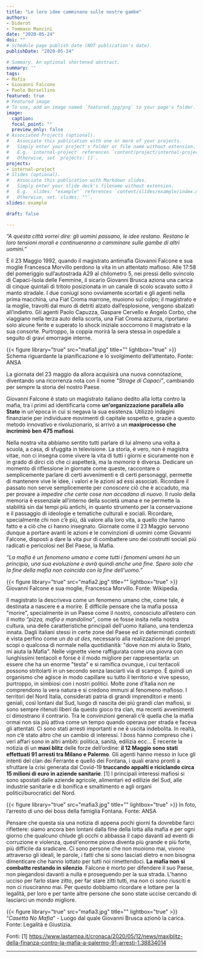 ```yaml
---
title: "Le loro idee camminano sulle nostre gambe"
authors:
- Diderot
- Tommaso Mancini
date: "2020-05-24"
doi: ""
# Schedule page publish date (NOT publication's date).
publishDate: "2020-05-24"

# Summary. An optional shortened abstract.
summary: ''
tags:
- Mafia
- Giovanni Falcone
- Paolo Borsellino
featured: true
# Featured image
# To use, add an image named `featured.jpg/png` to your page's folder.
image:
  caption:
  focal_point: ""
  preview_only: false
# Associated Projects (optional).
#   Associate this publication with one or more of your projects.
#   Simply enter your project's folder or file name without extension.
#   E.g. `internal-project` references `content/project/internal-project/index.md`.
#   Otherwise, set `projects: []`.
projects:
- internal-project
# Slides (optional).
#   Associate this publication with Markdown slides.
#   Simply enter your slide deck's filename without extension.
#   E.g. `slides: "example"` references `content/slides/example/index.md`.
#   Otherwise, set `slides: ""`.
slides: example

draft: false

---
```

*“A questa città vorrei dire: gli uomini passano, le idee restano. Restano le loro tensioni morali e continueranno a camminare sulle gambe di altri uomini.”*

È il 23 Maggio 1992, quando il magistrato antimafia Giovanni Falcone e sua moglie Francesca Morvillo perdono la vita in un attentato mafioso. Alle 17:58 del pomeriggio sull’autostrada A29 al chilometro 5, nei pressi dello svincolo di Capaci-Isola delle Femmine, il sicario Giovanni Brusca aziona una carica di cinque quintali di tritolo posizionata in un canale di scolo scavato sotto il manto stradale. I due coniugi sono ovviamente scortati e gli agenti nella prima macchina, una Fiat Croma marrone, muoiono sul colpo; il magistrato e la moglie, travolti dal muro di detriti alzato dall’esplosione, vengono sbalzati all’indietro. Gli agenti Paolo Capuzza, Gaspare Cervello e Angelo Corbo, che viaggiano nella terza auto della scorta, una Fiat Croma azzurra, riportano solo alcune ferite e superato lo shock iniziale soccorrono il magistrato e la sua consorte. Purtroppo, la coppia morirà la sera stessa in ospedale a seguito di gravi emorragie interne.

{{< figure library="true" src="mafia1.jpg" title="" lightbox="true" >}}
Schema riguardante la pianificazione e lo svolgimento dell’attentato. Fonte: ANSA

La giornata del 23 maggio da allora acquisirà una nuova connotazione, diventando una ricorrenza nota con il nome *“Strage di Capaci”*, cambiando per sempre la storia del nostro Paese. 

Giovanni Falcone è stato un magistrato italiano dedito alla lotta contro la mafia, tra i primi ad identificarla come **un'organizzazione parallela allo Stato** in un'epoca in cui si negava la sua esistenza.
Utilizzò indagini finanziarie per individuare movimenti di capitale sospetto e, grazie a questo metodo innovativo e rivoluzionario, si arrivò a un **maxiprocesso che incriminò ben 475 mafiosi**.

Nella nostra vita abbiamo sentito tutti parlare di lui almeno una volta a scuola, a casa, di sfuggita in televisione. La storia, è vero, non è magistra vitae, non ci insegna come vivere la vita di tutti i giorni e sicuramente non è in grado di dirci ciò che ci aspetterà, ma la *memoria* è diversa. Dedicare un momento di riflessione in giornate come queste, raccontare o semplicemente parlare di certi avvenimenti e di certi personaggi, permette di mantenere vive le idee, i valori e le azioni ad essi associati. Ricordare il passato non serve semplicemente per *conoscere* ciò che è accaduto, ma per provare a *impedire che certe cose non accadano di nuovo*. 
Il ruolo della memoria è essenziale all’interno della società umana e ne permette la stabilità sin dai tempi più antichi, in quanto strumento per la conservazione e il passaggio di ideologie e tematiche culturali e sociali. Ricordare, specialmente chi non c’è più, dà valore alla loro vita, a quello che hanno fatto e a ciò che ci hanno insegnato.
Giornate come il 23 Maggio servono dunque a portare avanti le azioni e le convinzioni di uomini come Giovanni Falcone, disposti a dare la vita pur di combattere uno dei costrutti sociali più radicati e pericolosi nel Bel Paese, la Mafia.

*“La mafia è un fenomeno umano e come tutti i fenomeni umani ha un principio, una sua evoluzione e avrà quindi anche una fine. Spero solo che la fine della mafia non coincida con la fine dell'uomo.”*

{{< figure library="true" src="mafia2.jpg" title="" lightbox="true" >}}
Giovanni Falcone e sua moglie, Francesca Morvillo. Fonte: Wikipedia.


Il magistrato la descriveva come un fenomeno umano che, come tale, è destinata a nascere e a morire. È difficile pensare che la mafia possa "morire", specialmente in un Paese come il nostro, conosciuto all’estero con il motto *“pizza, mafia e mandolino”*, come se fosse insita nella nostra cultura, una delle caratteristiche principali dell'uomo italiano, una tendenza innata. Dagli italiani stessi in certe zone del Paese ed in determinati contesti è vista perfino come un *do ut des*, necessario alla realizzazione dei propri scopi o qualcosa di normale nella quotidianità: "dove non mi aiuta lo Stato, mi aiuta la Mafia".
Nelle vignette viene raffigurata come una piovra con lunghissimi tentacoli e forse è il modo migliore per rappresentarla: un essere che ha un enorme "testa" e si ramifica ovunque, i cui tentacoli possono stritolarti in un secondo senza lasciarti via di scampo. È quindi un organismo che agisce in modo capillare su tutto il territorio e vive spesso, purtroppo, in simbiosi con i nostri politici.
Molte zone d’Italia non ne comprendono la vera natura e si credono immuni al fenomeno mafioso. I territori del Nord Italia, considerati patria di grandi imprenditori e menti geniali, così lontani dal Sud, luogo di nascita dei più grandi clan mafiosi, si sono sempre ritenuti liberi da questo gioco tra clan, ma recenti avvenimenti ci dimostrano il contrario. 
Tra le convinzioni generali c’è quella che la mafia ormai non sia più attiva come un tempo quando operava per strada e faceva gli attentati. Ci sono stati arresti importanti e ne è uscita indebolita. In realtà, non c’è stato altro che un cambio di interessi. I *boss* hanno compreso che i veri affari sono in altri ambiti: politica, sanità, edilizia ecc…
È recente la notizia di un **maxi blitz** delle forze dell’ordine: **il 12 Maggio sono stati effettuati 91 arresti tra Milano e Palermo**. Gli agenti hanno messo in luce gli intenti del clan dei Ferrante e quello dei Fontana, i quali erano pronti a sfruttare la crisi generata dal Covid-19 **truccando appalti e riciclando circa 15 milioni di euro in aziende sanitarie**. [1]
I principali interessi mafiosi si sono spostati dalle aziende agricole, alimentari ed edilizie del Sud, alle industrie sanitarie e di bonifica e smaltimento e agli organi politici/burocratici del Nord.

{{< figure library="true" src="mafia3.jpg" title="" lightbox="true" >}}
In foto, l’arresto di uno dei boss della famiglia Fontana. Fonte: ANSA

Pensare che questa sia una notizia di appena pochi giorni fa dovrebbe farci riflettere: siamo ancora ben lontani dalla fine della lotta alla mafia e per ogni giorno che qualcuno chiude gli occhi o abbassa il capo davanti ad eventi di corruzione e violenza, quest'enorme piovra diventa più grande e più forte, più difficile da sradicare. Ci sono persone che non muoiono mai, vivono attraverso gli ideali, le parole, i fatti che si sono lasciati dietro e non bisogna dimenticare che hanno lottato per tutti noi rimettendoci. **La mafia non si combatte restando in silenzio**.
Falcone è morto per difendere il suo Paese, non piegandosi davanti a nulla e proseguendo per la sua strada. L'hanno ucciso per farlo stare zitto, per far stare zitti tutti, ma non ci sono riusciti e non ci riusciranno mai. Per questo dobbiamo ricordare e lottare per la legalità, per loro e per tante altre persone che sono state uccise cercando di lasciarci un mondo migliore.

{{< figure library="true" src="mafia3.jpg" title="" lightbox="true" >}}
“*Casetta No Mafia*” - Luogo dal quale Giovanni Brusca azionò la carica. Fonte: Legalità e Giustizia.

Fonti: 
[1] https://www.lastampa.it/cronaca/2020/05/12/news/maxiblitz-della-finanza-contro-la-mafia-a-palermo-91-arresti-1.38834014

---
